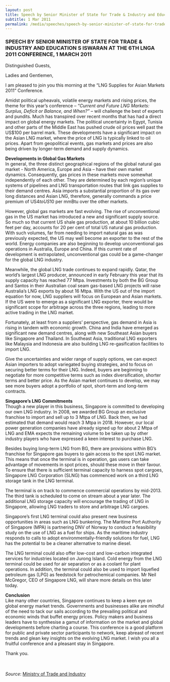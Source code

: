 ```yaml
---
layout: post
title: Speech by Senior Minister of State for Trade & Industry and Education S Iswaran at the 6th LNGA 2011 Conference, 1 March 2011
subtitle: 1 Mar 2011
permalink: /media/speeches/speech-by-senior-minister-of-state-for-trade-industry-and-education-s-iswaran-at-the-6th-lnga-2011-conference-1-march-2011
---
```


### SPEECH BY SENIOR MINISTER OF STATE FOR TRADE & INDUSTRY AND EDUCATION S ISWARAN AT THE 6TH LNGA 2011 CONFERENCE, 1 MARCH 2011

Distinguished Guests,

Ladies and Gentlemen, 

I am pleased to join you this morning at the “LNG Supplies for Asian Markets 2011” Conference.
 
Amidst political upheavals, volatile energy markets and rising prices, the theme for this year’s conference – *“Current and Future LNG Markets: Surplus, Deficit or Balance, and When?”* –  will challenge the best of experts and pundits. Much has transpired over recent months that has had a direct impact on global energy markets. The political uncertainty in Egypt, Tunisia and other parts of the Middle East has pushed crude oil prices well past the US$100 per barrel mark. These developments have a significant impact on the Asian LNG market, where the price of LNG is typically linked to oil prices. Apart from geopolitical events, gas markets and prices are also being driven by longer-term demand and supply dynamics.

**Developments in Global Gas Markets**  
In general, the three distinct geographical regions of the global natural gas market - North America, Europe and Asia – have their own market dynamics. Consequently, gas prices in these markets move somewhat independently of each other. They are determined by each region’s unique systems of pipelines and LNG transportation routes that link gas supplies to their demand centres. Asia imports a substantial proportion of its gas over long distances and Asian LNG, therefore, generally commands a price premium of US$4 to US$10 per mmBtu over the other markets.
 
However, global gas markets are fast evolving. The rise of unconventional gas in the US market has introduced a new and significant supply source. So much so that current US shale gas production, at about 10 billion cubic feet per day, accounts for 20 per cent of total US natural gas production. With such volumes, far from needing to import natural gas as was previously expected, the US may well become an exporter to the rest of the world. Energy companies are also beginning to develop unconventional gas operations in Australia, Europe and China. If this current rate of development is extrapolated, unconventional gas could be a game-changer for the global LNG industry.
 
Meanwhile, the global LNG trade continues to expand rapidly. Qatar, the world’s largest LNG producer, announced in early February this year that its supply capacity has reached 77 Mtpa. Investments by both the BG Group and Santos in their Australian coal seam gas-based LNG projects will raise Australia’s LNG exports by about 16 Mtpa. With the US out of the import equation for now, LNG suppliers will focus on European and Asian markets. If the US were to emerge as a significant LNG exporter, there would be significant scope for arbitrage across the three regions, leading to more active trading in the LNG market.
 
Fortunately, at least from a suppliers’ perspective, gas demand in Asia is rising in tandem with economic growth. China and India have emerged as significant new demand centres, along with new Southeast Asian buyers like Singapore and Thailand. In Southeast Asia, traditional LNG exporters like Malaysia and Indonesia are also building LNG re-gasification facilities to import LNG.
 
Give the uncertainties and wider range of supply options, we can expect Asian importers to adopt variegated buying strategies, and to focus on securing better terms for their LNG. Indeed, buyers are beginning to negotiate for more competitive terms such as index diversification, shorter terms and better price. As the Asian market continues to develop, we may see more buyers adopt a portfolio of spot, short-term and long-term contracts.

**Singapore’s LNG Commitments**  
Though a new player in this business, Singapore is committed to developing our own LNG industry. In 2008, we awarded BG Group an exclusive franchise to import and sell up to 3 Mtpa of LNG. Back then, we had estimated that demand would reach 3 Mtpa in 2018. However, our local power generation companies have already signed up for about 2 Mtpa of LNG and EMA expects the remaining volume to be taken up by other industry players who have expressed a keen interest to purchase LNG.
 
Besides buying long-term LNG from BG, there are provisions within BG’s franchise for Singapore gas buyers to gain access to the spot LNG market. This means that once the terminal is in operation, gas users can take advantage of movements in spot prices, should these move in their favour. To ensure that there is sufficient terminal capacity to harness spot cargoes, Singapore LNG Corporation (SLNG) has commenced work on a third LNG storage tank in the LNG terminal.
 
The terminal is on track to commence commercial operations by mid-2013. The third tank is scheduled to come on stream about a year later. The additional LNG storage capacity will encourage the trading of LNG in Singapore, allowing LNG traders to store and arbitrage LNG cargoes.  
 
Singapore’s first LNG terminal could also present new business opportunities in areas such as LNG bunkering. The Maritime Port Authority of Singapore (MPA) is partnering DNV of Norway to conduct a feasibility study on the use of LNG as a fuel for ships. As the maritime industry responds to calls to adopt environmentally-friendly solutions for fuel, LNG has the potential to be a cleaner alternative to marine diesel.
 
The LNG terminal could also offer low-cost and low-carbon integrated services for industries located on Jurong Island. Cold energy from the LNG terminal could be used for air separation or as a coolant for plant operations. In addition, the terminal could also be used to import liquefied petroleum gas (LPG) as feedstock for petrochemical companies. Mr Neil McGregor, CEO of Singapore LNG, will share more details on this later today.

**Conclusion**  
Like many other countries, Singapore continues to keep a keen eye on global energy market trends. Governments and businesses alike are mindful of the need to tack our sails according to the prevailing political and economic winds that buffet energy prices. Policy makers and business leaders have to synthesise a gamut of information on the market and global developments before charting a course. This conference is a good platform for public and private sector participants to network, keep abreast of recent trends and glean key insights on the evolving LNG market. I wish you all a fruitful conference and a pleasant stay in Singapore.
 
Thank you.
<br><br><br>

*Source*: [<a href="https://www.mti.gov.sg/" target="_blank">Ministry of Trade and Industry</a>](https://www.mti.gov.sg/)